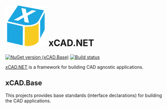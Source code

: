 # ![Logo](data/icon.png) xCAD.NET

[![NuGet version (xCAD.Base)](https://img.shields.io/nuget/v/Xarial.XCad.svg?style=flat-square)](https://www.nuget.org/packages/Xarial.XCad/)
[![Build status](https://dev.azure.com/xarial/xcad/_apis/build/status/xcad.base)](https://dev.azure.com/xarial/xcad/_build/latest?definitionId=6)

[xCAD.NET](https://xcad.net) is a framework for building CAD agnostic applications.

## xCAD.Base

This projects provides base standards (interface declarations) for building the CAD applications.